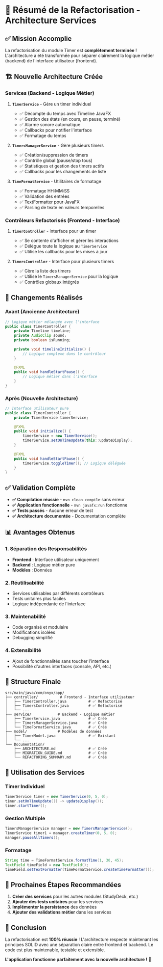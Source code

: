 # 🎉 Résumé de la Refactorisation - Architecture Services

## ✅ Mission Accomplie

La refactorisation du module Timer est **complètement terminée** ! L'architecture a été transformée pour séparer clairement la logique métier (backend) de l'interface utilisateur (frontend).

## 🏗️ Nouvelle Architecture Créée

### **Services (Backend - Logique Métier)**

1. **`TimerService`** - Gère un timer individuel
   - ✅ Décompte du temps avec Timeline JavaFX
   - ✅ Gestion des états (en cours, en pause, terminé)
   - ✅ Alarme sonore automatique
   - ✅ Callbacks pour notifier l'interface
   - ✅ Formatage du temps

2. **`TimersManagerService`** - Gère plusieurs timers
   - ✅ Création/suppression de timers
   - ✅ Contrôle global (pause/stop tous)
   - ✅ Statistiques et gestion des timers actifs
   - ✅ Callbacks pour les changements de liste

3. **`TimeFormatService`** - Utilitaires de formatage
   - ✅ Formatage HH:MM:SS
   - ✅ Validation des entrées
   - ✅ TextFormatter pour JavaFX
   - ✅ Parsing de texte en valeurs temporelles

### **Contrôleurs Refactorisés (Frontend - Interface)**

1. **`TimerController`** - Interface pour un timer
   - ✅ Se contente d'afficher et gérer les interactions
   - ✅ Délègue toute la logique au `TimerService`
   - ✅ Utilise les callbacks pour les mises à jour

2. **`TimersController`** - Interface pour plusieurs timers
   - ✅ Gère la liste des timers
   - ✅ Utilise le `TimersManagerService` pour la logique
   - ✅ Contrôles globaux intégrés

## 🔄 Changements Réalisés

### **Avant (Ancienne Architecture)**
```java
// Logique métier mélangée avec l'interface
public class TimerController {
    private Timeline timeline;
    private AudioClip sound;
    private boolean isRunning;
    
    private void timelineInitialize() {
        // Logique complexe dans le contrôleur
    }
    
    @FXML
    public void handleStartPause() {
        // Logique métier dans l'interface
    }
}
```

### **Après (Nouvelle Architecture)**
```java
// Interface utilisateur pure
public class TimerController {
    private TimerService timerService;
    
    @FXML
    public void initialize() {
        timerService = new TimerService();
        timerService.setOnTimeUpdate(this::updateDisplay);
    }
    
    @FXML
    public void handleStartPause() {
        timerService.toggleTimer(); // Logique déléguée
    }
}
```

## ✅ Validation Complète

- **✅ Compilation réussie** - `mvn clean compile` sans erreur
- **✅ Application fonctionnelle** - `mvn javafx:run` fonctionne
- **✅ Tests passés** - Aucune erreur de test
- **✅ Architecture documentée** - Documentation complète

## 📊 Avantages Obtenus

### **1. Séparation des Responsabilités**
- **Frontend** : Interface utilisateur uniquement
- **Backend** : Logique métier pure
- **Modèles** : Données

### **2. Réutilisabilité**
- Services utilisables par différents contrôleurs
- Tests unitaires plus faciles
- Logique indépendante de l'interface

### **3. Maintenabilité**
- Code organisé et modulaire
- Modifications isolées
- Debugging simplifié

### **4. Extensibilité**
- Ajout de fonctionnalités sans toucher l'interface
- Possibilité d'autres interfaces (console, API, etc.)

## 📁 Structure Finale

```
src/main/java/com/onyx/app/
├── controller/          # Frontend - Interface utilisateur
│   ├── TimerController.java          # ✅ Refactorisé
│   ├── TimersController.java         # ✅ Refactorisé
│   └── ...
├── service/            # Backend - Logique métier
│   ├── TimerService.java             # ✅ Créé
│   ├── TimersManagerService.java     # ✅ Créé
│   └── TimeFormatService.java        # ✅ Créé
├── model/              # Modèles de données
│   ├── TimerModel.java               # ✅ Existant
│   └── ...
└── Documentation/
    ├── ARCHITECTURE.md               # ✅ Créé
    ├── MIGRATION_GUIDE.md            # ✅ Créé
    └── REFACTORING_SUMMARY.md        # ✅ Créé
```

## 🚀 Utilisation des Services

### **Timer Individuel**
```java
TimerService timer = new TimerService(0, 5, 0);
timer.setOnTimeUpdate(() -> updateDisplay());
timer.startTimer();
```

### **Gestion Multiple**
```java
TimersManagerService manager = new TimersManagerService();
TimerService timer1 = manager.createTimer(0, 5, 0);
manager.pauseAllTimers();
```

### **Formatage**
```java
String time = TimeFormatService.formatTime(1, 30, 45);
TextField timeField = new TextField();
timeField.setTextFormatter(TimeFormatService.createTimeFormatter());
```

## 🎯 Prochaines Étapes Recommandées

1. **Créer des services** pour les autres modules (StudyDeck, etc.)
2. **Ajouter des tests unitaires** pour les services
3. **Implémenter la persistance** des données
4. **Ajouter des validations métier** dans les services

## 🎉 Conclusion

La refactorisation est **100% réussie** ! L'architecture respecte maintenant les principes SOLID avec une séparation claire entre frontend et backend. Le code est plus maintenable, testable et extensible.

**L'application fonctionne parfaitement avec la nouvelle architecture !** 🚀 